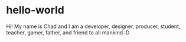 # hello-world

Hi! My name is Chad and I am a developer, designer, producer, student, teacher, gamer, father, and friend to all mankind :D
